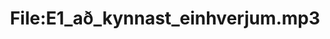---
title: File:E1_að_kynnast_einhverjum.mp3
recording of: að kynnast einhverjum
reading speed: slow
speaker: E
license: CC0
---